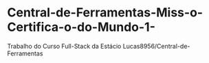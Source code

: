 # Central-de-Ferramentas-Miss-o-Certifica-o-do-Mundo-1-
Trabalho do Curso Full-Stack da Estácio
Lucas8956/Central-de-Ferramentas
